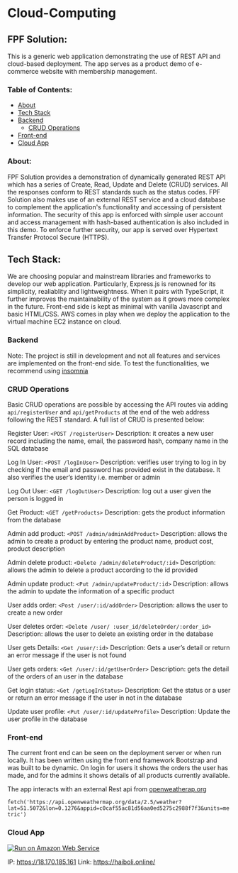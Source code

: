 # Cloud-Computing

## FPF Solution:
This is a generic web application demonstrating the use of REST API and cloud-based deployment. The app serves as a product demo of e-commerce website with membership management. 

### Table of Contents:
- [About](#about)
- [Tech Stack](#Tech-Stack)
- [Backend](#backend)
  - [CRUD Operations](#crud-operations)
- [Front-end](#Front-end)
- [Cloud App](#Cloud-app)

### About: 	
FPF Solution provides a demonstration of dynamically generated REST API which has a series of Create, Read, Update and Delete (CRUD) services. All the responses conform to REST standards such as the status codes. FPF Solution also makes use of an external REST service and a cloud database to complement the application's functionality and accessing of persistent information. The security of this app is enforced with simple user account and access management with hash-based authentication is also included in this demo. To enforce further security, our app is served over Hypertext Transfer Protocol Secure (HTTPS). 



## Tech Stack:
We are choosing popular and mainstream libraries and frameworks to develop our web application. Particularly, Express.js is renowned for its simplicity, realiablity and lightweightness. When it pairs with TypeScript, it further improves the maintainability of the system as it grows more complex in the future. Front-end side is kept as minimal with vanilla Javascript and basic HTML/CSS. AWS comes in play when we deploy the application to the virtual machine EC2 instance on cloud.


### Backend
Note: The project is still in development and not all features and services are implemented on the front-end side. To test the functionalities, we recommend using [insomnia](https://insomnia.rest/)

### CRUD Operations
Basic CRUD operations are possible by accessing the API routes via adding ``api/registerUser`` and ``api/getProducts`` at the end of the web address following the REST standard. A full list of CRUD is presented below:

Register User:  ``<POST /registerUser>`` Description: it creates a new user record including the name, email, the password hash, company name in the SQL database 

Log In User:  ``<POST /logInUser>`` Description: verifies user trying to log in by checking if the email and password has provided exist in the database. It also verifies the user’s identity i.e. member or admin


Log Out User:  ``<GET /logOutUser>`` Description: log out a user given the person is logged in 


Get Product:  ``<GET /getProducts>`` Description: gets the product information from the database

Admin add product:  ``<POST /admin/adminAddProduct>`` Description: allows the admin to create a product by entering the product name, product cost, product description

Admin delete product:  ``<Delete /admin/deleteProduct/:id>`` Description: allows the admin to delete a product according to the id provided

Admin update product:  ``<Put /admin/updateProduct/:id>`` 
Description: allows the admin to update the information of a specific product

User adds order:  ``<Post /user/:id/addOrder>`` Description: allows the user to create a new order

User deletes order:  ``<Delete /user/ :user_id/deleteOrder/:order_id>`` Description: allows the user to delete an existing order in the database

User gets Details:  ``<Get /user/:id>`` Description: Gets a user’s detail or return an error message if the user is not found

User gets orders:  ``<Get /user/:id/getUserOrder>`` Description: gets the detail of the orders of an user in the database

Get login status:  ``<Get /getLogInStatus>`` Description: Get the status or a user or return an error message if the user in not in the database 

Update user profile: ``<Put /user/:id/updateProfile>`` Description: Update the user profile in the database


### Front-end
The current front end can be seen on the deployment server or when run locally. 
It has been written using the front end framework Bootstrap and was built to be dynamic.
On login for users it shows the orders the user has made, and for the admins it shows details of all products currently available.


The app interacts with an external Rest api from [openweatherap.org](https://openweathermap.org/)

``fetch('https://api.openweathermap.org/data/2.5/weather?lat=51.5072&lon=0.1276&appid=c0caf55ac81d56aa0ed5275c2988f7f3&units=metric')``


### Cloud App

[![Run on Amazon Web Service](https://a0.awsstatic.com/libra-css/images/logos/aws_smile-header-desktop-en-white_59x35@2x.png)](https://18.170.185.161)

IP: https://18.170.185.161
Link: https://haiboli.online/

